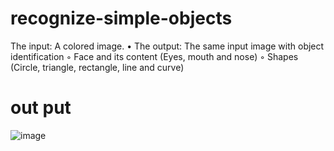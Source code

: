 # recognize-simple-objects
The input: A colored image.
• The output: The same input image with object identification
◦ Face and its content (Eyes, mouth and nose)
◦ Shapes (Circle, triangle, rectangle, line and curve)

# out put 
![image](https://user-images.githubusercontent.com/93814390/208160297-64f4f460-0d9e-4fa6-93a6-ff955fc3e382.png)
